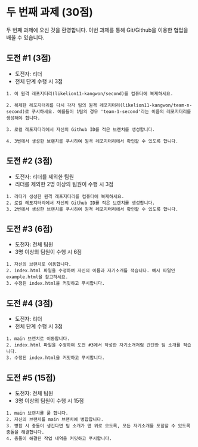 # 두 번째 과제 (30점)

두 번째 과제에 오신 것을 환영합니다. 이번 과제를 통해 Git/Github을 이용한 협업을 배울 수 있습니다.

## 도전 #1 (3점)

- 도전자: 리더
- 전체 단계 수행 시 3점

```
1. 이 원격 레포지터리(likelion11-kangwon/second)를 컴퓨터에 복제하세요.

2. 복제한 레포지터리를 다시 각자 팀의 원격 레포지터리(likelion11-kangwon/team-n-second)로 푸시하세요. 예를들어 1팀의 경우 'team-1-second'라는 이름의 레포지터리를 생성해야 합니다.

3. 로컬 레포지터리에서 자신의 Github ID를 적은 브랜치를 생성합니다.

4. 3번에서 생성한 브랜치를 푸시하여 원격 레포지터리에서 확인할 수 있도록 합니다.
```

## 도전 #2 (3점)

- 도전자: 리더를 제외한 팀원
- 리더를 제외한 2명 이상의 팀원이 수행 시 3점

```
1. 리더가 생성한 원격 레포지터리를 컴퓨터에 복제하세요.
2. 로컬 레포지터리에서 자신의 Github ID를 적은 브랜치를 생성합니다.
3. 2번에서 생성한 브랜치를 푸시하여 원격 레포지터리에서 확인할 수 있도록 합니다.
```

## 도전 #3 (6점)

- 도전자: 전체 팀원
- 3명 이상의 팀원이 수행 시 6점

```
1. 자신의 브랜치로 이동합니다.
2. index.html 파일을 수정하여 자신의 이름과 자기소개를 적습니다. 예시 파일인 example.html을 참고하세요.
3. 수정된 index.html을 커밋하고 푸시합니다.
```

## 도전 #4 (3점)

- 도전자: 리더
- 전체 단계 수행 시 3점

```
1. main 브랜치로 이동합니다.
2. index.html 파일을 수정하여 도전 #3에서 작성한 자기소개처럼 간단한 팀 소개를 적습니다.
3. 수정된 index.html을 커밋하고 푸시합니다.
```

## 도전 #5 (15점)

- 도전자: 전체 팀원
- 3명 이상의 팀원이 수행 시 15점

```
1. main 브랜치를 풀 합니다.
2. 자신의 브랜치를 main 브랜치에 병합합니다.
3. 병합 시 충돌이 생긴다면 팀 소개가 맨 위로 오도록, 모든 자기소개를 포함할 수 있도록 충돌을 해결합니다.
4. 충돌이 해결된 작업 내역을 커밋하고 푸시합니다.
```
